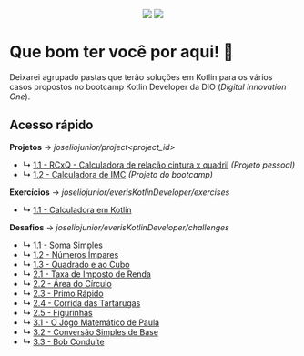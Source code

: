 <p align="center">
  <img src="https://badges.pufler.dev/created/joseliojunior/kotlin-developer">
  <img src="https://badges.pufler.dev/updated/joseliojunior/kotlin-developer">
</p>

# Que bom ter você por aqui! 🤩

Deixarei agrupado pastas que terão soluções em Kotlin para os vários casos propostos no bootcamp Kotlin Developer da DIO (*Digital Innovation One*).

## Acesso rápido

**Projetos** → *joseliojunior/project<project_id>*

- ↳	[1.1 - RCxQ - Calculadora de relação cintura x quadril](https://github.com/joseliojunior/project000_RCxQ) *(Projeto pessoal)* 
- ↳	[1.2 - Calculadora de IMC](https://github.com/joseliojunior/project001_bmi_calculator) *(Projeto do bootcamp)* 

**Exercícios** → *joseliojunior/everisKotlinDeveloper/exercises*

- ↳	[1.1 - Calculadora em Kotlin](https://github.com/joseliojunior/everisKotlinDeveloper/tree/master/exercises)


**Desafios** → *joseliojunior/everisKotlinDeveloper/challenges*

- ↳	[1.1 - Soma Simples](https://github.com/joseliojunior/kotlin-developer/blob/master/challenges/firstgroup/01.%20Soma%20Simples.kt)
- ↳	[1.2 - Números Ímpares](https://github.com/joseliojunior/kotlin-developer/blob/master/challenges/firstgroup/02.%20N%C3%BAmeros%20%C3%8Dmpares.kt)
- ↳	[1.3 - Quadrado e ao Cubo](https://github.com/joseliojunior/kotlin-developer/blob/master/challenges/firstgroup/03.%20Quadrado%20e%20ao%20Cubo.kt)
- ↳	[2.1 - Taxa de Imposto de Renda](https://github.com/joseliojunior/kotlin-developer/blob/master/challenges/secondgroup/01.%20Taxa%20de%20Imposto%20de%20Renda.kt)
- ↳	[2.2 - Área do Círculo](https://github.com/joseliojunior/kotlin-developer/blob/master/challenges/secondgroup/02.%20%C3%81rea%20do%20C%C3%ADrculo.kt)
- ↳	[2.3 - Primo Rápido](https://github.com/joseliojunior/kotlin-developer/blob/master/challenges/secondgroup/03.%20Primo%20R%C3%A1pido.kt)
- ↳	[2.4 - Corrida das Tartarugas](https://github.com/joseliojunior/kotlin-developer/blob/master/challenges/secondgroup/04.%20Corrida%20das%20Tartarugas.kt)
- ↳	[2.5 - Figurinhas](https://github.com/joseliojunior/kotlin-developer/blob/master/challenges/secondgroup/05.%20Figurinhas.kt)
- ↳	[3.1 - O Jogo Matemático de Paula](https://github.com/joseliojunior/kotlin-developer/blob/master/challenges/thirdgroup/01.%20O%20Jogo%20Matem%C3%A1tico%20de%20Paula.kt)
- ↳	[3.2 - Conversão Simples de Base](https://github.com/joseliojunior/kotlin-developer/blob/master/challenges/thirdgroup/02.%20Convers%C3%A3o%20Simples%20de%20Base.kt)
- ↳	[3.3 - Bob Conduíte](https://github.com/joseliojunior/kotlin-developer/blob/master/challenges/thirdgroup/03.%20Bob%20Condu%C3%ADte.kt)

